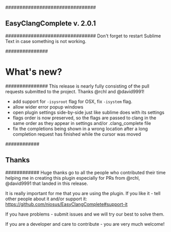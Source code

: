 ################################
## EasyClangComplete v. 2.0.1 ##
################################
Don't forget to restart Sublime Text in case something is not working.

###############
# What's new? #
###############
This release is nearly fully consisting of the pull requests submitted to the
project. Thanks @rchl and @david9991!
- add support for `-isysroot` flag for OSX, fix `-isystem` flag.
- allow wider error popup windows
- open plugin settings side-by-side just like sublime does with its settings
- flags order is now preserved, so the flags are passed to clang in the same
  order as they appear in settings and/or .clang_complete file
- fix the completions being shown in a wrong location after a long completion
  request has finished while the cursor was moved

############
## Thanks ##
############
Huge thanks go to all the people who contributed their time helping me in
creating this plugin especially for PRs from @rchl, @david9991 that landed in
this release.

It is really important for me that you are using the plugin. If you like it -
tell other people about it and/or support it:
https://github.com/niosus/EasyClangComplete#support-it

If you have problems - submit issues and we will try our best to solve them.

If you are a developer and care to contribute - you are very much welcome!
